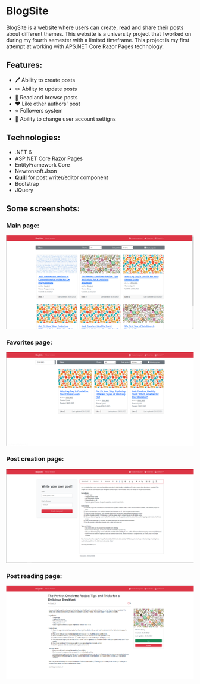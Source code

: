 # BlogSite
BlogSite is a website where users can create, read and share their posts about different themes.
This website is a university project that I worked on during my fourth semester with a limited timeframe. 
This project is my first attempt at working with APS.NET Core Razor Pages technology. 

## Features:
- :pen: Ability to create posts
- :pencil2: Ability to update posts
- :open_book: Read and browse posts
- :heart: Like other authors' post
- :star: Followers system
- :floppy_disk: Ability to change user account settigns

## Technologies:
- .NET 6
- ASP.NET Core Razor Pages
- EntityFramework Core
- Newtonsoft.Json
- [**Quill**](https://quilljs.com) for post writer/editor component
- Bootstrap
- JQuery

## Some screenshots:
### Main page:
![Main page](/Screenshots/Main_page.png)

### Favorites page:
![Favorites page](/Screenshots/Favorites_page.png)

### Post creation page:
![Post creation page](/Screenshots/PostCreate_page.png)

### Post reading page:
![Post reading page](/Screenshots/PostRead1_page.png)
